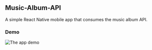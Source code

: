 ## Music-Album-API


A simple React Native mobile app that consumes the music album API.


### Demo

![The app demo](https://media.giphy.com/media/gKCN7juOVPo8Yhbjkj/giphy.gif)
